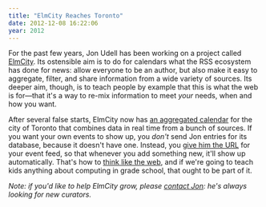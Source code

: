 ```yaml
---
title: "ElmCity Reaches Toronto"
date: 2012-12-08 16:22:06
year: 2012
---
```

<p>For the past few years, Jon Udell has been working on a project called <a href="http://elmcity.cloudapp.net/">ElmCity</a>. Its ostensible aim is to do for calendars what the RSS ecosystem has done for news: allow everyone to be an author, but also make it easy to aggregate, filter, and share information from a wide variety of sources. Its deeper aim, though, is to teach people by example that this is what the web is for&mdash;that it's a way to re-mix information to meet <em>your</em> needs, when and how you want.</p>
<p>After several false starts, ElmCity now has <a href="http://elmcity.cloudapp.net/Toronto/">an aggregated calendar</a> for the city of Toronto that combines data in real time from a bunch of sources. If you want your own events to show up, you <em>don't</em> send Jon entries for its database, because it doesn't have one. Instead, you <a href="http://blog.jonudell.net/elmcity-project-faq/#contribute">give him the URL</a> for your event feed, so that whenever you add something new, it'll show up automatically. That's how to <a href="http://blog.jonudell.net/2011/01/24/seven-ways-to-think-like-the-web/">think like the web</a>, and if we're going to teach kids anything about computing in grade school, that ought to be part of it.</p>
<p><em>Note: if you'd like to help ElmCity grow, please <a href="jonu@microsoft.com">contact Jon</a>: he's always looking for new curators.</em></p>

